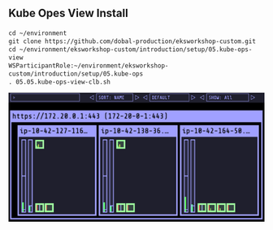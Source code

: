 ## Kube Opes View Install

```
cd ~/environment
git clone https://github.com/dobal-production/eksworkshop-custom.git
cd ~/environment/eksworkshop-custom/introduction/setup/05.kube-ops-view
WSParticipantRole:~/environment/eksworkshop-custom/introduction/setup/05.kube-ops
. 05.05.kube-ops-view-clb.sh
```

<img align="left" src="./images/kube-ops-view-clb.png">

